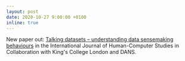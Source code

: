 ```yaml
---
layout: post
date: 2020-10-27 9:00:00 +0100
inline: true
---
```

New paper out: [Talking datasets – understanding data sensemaking behaviours](https://doi.org/10.1016/j.ijhcs.2020.102562) in the International Journal of Human-Computer Studies in Collaboration with King's College London and DANS.
